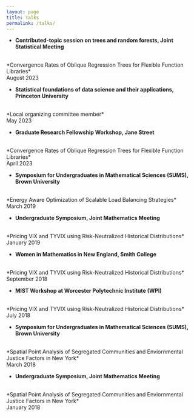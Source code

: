 ```yaml
---
layout: page
title: Talks
permalink: /talks/
---
```



- **Contributed-topic session on trees and random forests, Joint Statistical Meeting**
<br>
*Convergence Rates of Oblique Regression Trees for Flexible Function Libraries*
<br>
August 2023

- **Statistical foundations of data science and their applications, Princeton University**
<br>
*Local organizing committee member*
<br>
May 2023

- **Graduate Research Fellowship Workshop, Jane Street**
<br>
*Convergence Rates of Oblique Regression Trees for Flexible Function Libraries*
<br>
April 2023

- **Symposium for Undergraduates in Mathematical Sciences (SUMS), Brown University**
<br>
*Energy Aware Optimization of Scalable Load Balancing Strategies*
<br>
March 2019

- **Undergraduate Symposium, Joint Mathematics Meeting**
<br>
*Pricing VIX and TYVIX using Risk-Neutralized Historical Distributions*
<br>
January 2019

- **Women in Mathematics in New England, Smith College**
<br>
*Pricing VIX and TYVIX using Risk-Neutralized Historical Distributions*
<br>
September 2018

- **MIST Workshop at Worcester Polytechnic Institute (WPI)**
<br>
*Pricing VIX and TYVIX using Risk-Neutralized Historical Distributions*
<br>
July 2018

- **Symposium for Undergraduates in Mathematical Sciences (SUMS), Brown University**
<br>
*Spatial Point Analysis of Segregated Communities and Enviornmental Justice Factors in New York*
<br>
March 2018

- **Undergraduate Symposium, Joint Mathematics Meeting**
<br>
*Spatial Point Analysis of Segregated Communities and Enviornmental Justice Factors in New York*
<br>
January 2018